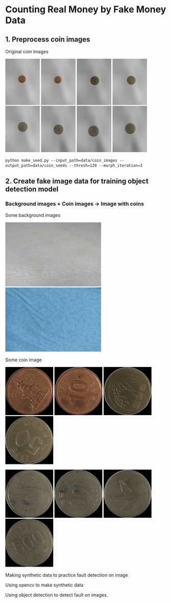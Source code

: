 # Counting Real Money by Fake Money Data

## 1. Preprocess coin images
Original coin images

<img src="https://github.com/oattao/CountingKoreanCoin/blob/master/data/coin_images/10h.jpg" width="108" height="144" /> <img src="https://github.com/oattao/CountingKoreanCoin/blob/master/data/coin_images/10t.jpg" width="108" height="144" /> <img src="https://github.com/oattao/CountingKoreanCoin/blob/master/data/coin_images/50h.jpg" width="108" height="144" /> <img src="https://github.com/oattao/CountingKoreanCoin/blob/master/data/coin_images/50t.jpg" width="108" height="144" /> <img src="https://github.com/oattao/CountingKoreanCoin/blob/master/data/coin_images/100h.jpg" width="108" height="144" /> <img src="https://github.com/oattao/CountingKoreanCoin/blob/master/data/coin_images/100t.jpg" width="108" height="144" /> <img src="https://github.com/oattao/CountingKoreanCoin/blob/master/data/coin_images/500h.jpg" width="108" height="144" /> <img src="https://github.com/oattao/CountingKoreanCoin/blob/master/data/coin_images/500t.jpg" width="108" height="144" />

```console
python make_seed.py --input_path=data/coin_images --output_path=data/coin_seeds --thresh=120 --morph_iteration=3
```

## 2. Create fake image data for training object detection model
### Background images + Coin images -> Image with coins

Some background images

<img src="https://github.com/oattao/CountingKoreanCoin/blob/master/data/backgrounds/bg%20(1).jpg" width="300" height="200" /> <img src="https://github.com/oattao/CountingKoreanCoin/blob/master/data/backgrounds/bg%20(5).jpg" width="300" height="200" />

Some coin image

<img src="https://github.com/oattao/CountingKoreanCoin/blob/master/data/coin_seeds/10h.jpg" width="150" height="150" /> <img src="https://github.com/oattao/CountingKoreanCoin/blob/master/data/coin_seeds/10t.jpg" width="150" height="150" /> <img src="https://github.com/oattao/CountingKoreanCoin/blob/master/data/coin_seeds/50h.jpg" width="150" height="150" /> <img src="https://github.com/oattao/CountingKoreanCoin/blob/master/data/coin_seeds/50t.jpg" width="150" height="150" /> 

<img src="https://github.com/oattao/CountingKoreanCoin/blob/master/data/coin_seeds/100h.jpg" width="150" height="150" /> <img src="https://github.com/oattao/CountingKoreanCoin/blob/master/data/coin_seeds/100t.jpg" width="150" height="150" /> <img src="https://github.com/oattao/CountingKoreanCoin/blob/master/data/coin_seeds/500h.jpg" width="150" height="150" /> <img src="https://github.com/oattao/CountingKoreanCoin/blob/master/data/coin_seeds/500t.jpg" width="150" height="150" />

Making synthetic data to practice fault detection on image

Using opencv to make synthetic data

Using object detection to detect fault on images.
